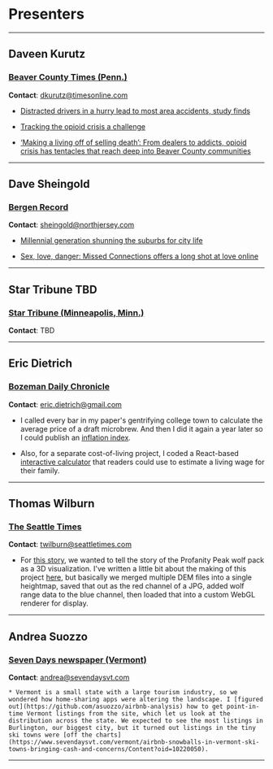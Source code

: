 # Presenters

---

## **Daveen Kurutz**
### **[Beaver County Times (Penn.)](http://www.timesonline.com/)**

**Contact**: dkurutz@timesonline.com

  * [Distracted drivers in a hurry lead to most area accidents, study finds](http://www.timesonline.com/news/20171117/distracted-drivers-in-hurry-lead-to-most-area-accidents-study-finds/1)

  * [Tracking the opioid crisis a challenge](http://www.timesonline.com/news/20171211/tracking-opioid-crisis-challenge)

  * [‘Making a living off of selling death’: From dealers to addicts, opioid crisis has tentacles that reach deep into Beaver County communities](http://www.timesonline.com/news/20180107/making-living-off-of-selling-death-from-dealers-to-addicts-opioid-crisis-has-tentacles-that-reach-deep-into-beaver-county-communities)

  ---

## **Dave Sheingold**
### **[Bergen Record](https://www.northjersey.com/)**

**Contact**: sheingold@northjersey.com

  * [Millennial generation shunning the suburbs for city life](https://www.northjersey.com/story/news/watchdog/2017/06/22/millennial-generation-shunning-suburbs-city-life/392660001/)

  * [Sex, love, danger: Missed Connections offers a long shot at love online](https://www.northjersey.com/story/news/watchdog/2017/11/30/missed-connections-still-offers-long-shots-love-but-there-risks/908659001/)

---

## **Star Tribune TBD**
### **[Star Tribune (Minneapolis, Minn.)](https://www.startribune.com/)**

**Contact**: TBD

---

## **Eric Dietrich**
### **[Bozeman Daily Chronicle](https://www.bozemandailychronicle.com/)**

**Contact**: eric.dietrich@gmail.com

  * I called every bar in my paper's gentrifying college town to calculate the average price of a draft microbrew. And then I did it again a year later so I could publish an [inflation index](https://www.bozemandailychronicle.com/news/beer-index-pints-come-to-more-bozeman-bars/article_ff583c29-174b-5b87-9516-3f87b1f719fb.html).

  * Also, for a separate cost-of-living project, I coded a React-based [interactive calculator](http://www.bozemandailychronicle.com/app/newsroom/living-wage/gc-living-wage/) that readers could use to estimate a living wage for their family.

---

## **Thomas Wilburn**
### **[The Seattle Times](https://www.seattletimes.com/)**

**Contact**: twilburn@seattletimes.com

  * For [this story](http://projects.seattletimes.com/2017/wsu-wolf-researcher-wielgus/), we wanted to tell the story of the Profanity Peak wolf pack as a 3D visualization. I've written a little bit about the making of this project [here](http://dev.seattletimes.com/2017/08/wolves-wsu-and-webgl-presenting-the-profanity-peak-pack/), but basically we merged multiple DEM files into a single heightmap, saved that out as the red channel of a JPG, added wolf range data to the blue channel, then loaded that into a custom WebGL renderer for display. 

  ---

  ## Andrea Suozzo
  ### **[Seven Days newspaper (Vermont)](http://www.sevendaysvt.com)**

  **Contact**: andrea@sevendaysvt.com

    * Vermont is a small state with a large tourism industry, so we wondered how home-sharing apps were altering the landscape. I [figured out](https://github.com/asuozzo/airbnb-analysis) how to get point-in-time Vermont listings from the site, which let us look at the distribution across the state. We expected to see the most listings in Burlington, our biggest city, but it turned out listings in the tiny ski towns were [off the charts](https://www.sevendaysvt.com/vermont/airbnb-snowballs-in-vermont-ski-towns-bringing-cash-and-concerns/Content?oid=10220050).

---


